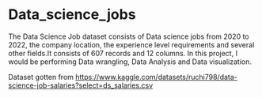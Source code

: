 # Data_science_jobs

The Data Science Job dataset consists of Data science jobs from 2020 to 2022, the company location, the experience level requirements and several other fields.It consists of 607 records and 12 columns. In this project, I would be performing Data wrangling, Data Analysis and Data visualization. 

Dataset gotten from https://www.kaggle.com/datasets/ruchi798/data-science-job-salaries?select=ds_salaries.csv
